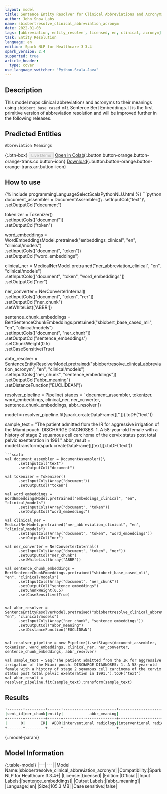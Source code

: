 ```yaml
---
layout: model
title: Sentence Entity Resolver for Clinical Abbreviations and Acronyms (sbiobert_base_cased_mli embeddings)
author: John Snow Labs
name: sbiobertresolve_clinical_abbreviation_acronym
date: 2022-01-03
tags: [abbreviation, entity_resolver, licensed, en, clinical, acronym]
task: Entity Resolution
language: en
edition: Spark NLP for Healthcare 3.3.4
spark_version: 2.4
supported: true
article_header:
  type: cover
use_language_switcher: "Python-Scala-Java"
---
```


## Description

This model maps clinical abbreviations and acronyms to their meanings using `sbiobert_base_cased_mli` Sentence Bert Embeddings. It is the first primitive version of abbreviation resolution and will be improved further in the following releases.

## Predicted Entities

`Abbreviation Meanings`

{:.btn-box}
<button class="button button-orange" disabled>Live Demo</button>
[Open in Colab](https://colab.research.google.com/github/JohnSnowLabs/spark-nlp-workshop/blob/master/tutorials/Certification_Trainings/Healthcare/3.Clinical_Entity_Resolvers.ipynb){:.button.button-orange.button-orange-trans.co.button-icon}
[Download](https://s3.amazonaws.com/auxdata.johnsnowlabs.com/clinical/models/sbiobertresolve_clinical_abbreviation_acronym_en_3.3.4_2.4_1641239524364.zip){:.button.button-orange.button-orange-trans.arr.button-icon}

## How to use



<div class="tabs-box" markdown="1">
{% include programmingLanguageSelectScalaPythonNLU.html %}
```python
document_assembler = DocumentAssembler()\
      .setInputCol("text")\
      .setOutputCol("document")

tokenizer = Tokenizer()\
      .setInputCols(["document"])\
      .setOutputCol("token")

word_embeddings = WordEmbeddingsModel.pretrained("embeddings_clinical", "en", "clinical/models")\
      .setInputCols(["document", "token"])\
      .setOutputCol("word_embeddings")

clinical_ner = MedicalNerModel.pretrained("ner_abbreviation_clinical", "en", "clinical/models") \
      .setInputCols(["document", "token", "word_embeddings"]) \
      .setOutputCol("ner")

ner_converter = NerConverterInternal() \
      .setInputCols(["document", "token", "ner"]) \
      .setOutputCol("ner_chunk")\
      .setWhiteList(['ABBR'])

sentence_chunk_embeddings = BertSentenceChunkEmbeddings.pretrained("sbiobert_base_cased_mli", "en", "clinical/models")\
      .setInputCols(["document", "ner_chunk"])\
      .setOutputCol("sentence_embeddings")\
      .setChunkWeight(0.5)\
      .setCaseSensitive(True)

    
abbr_resolver = SentenceEntityResolverModel.pretrained("sbiobertresolve_clinical_abbreviation_acronym", "en", "clinical/models") \
      .setInputCols(["ner_chunk", "sentence_embeddings"]) \
      .setOutputCol("abbr_meaning")\
      .setDistanceFunction("EUCLIDEAN")\
    

resolver_pipeline = Pipeline(
    stages = [
        document_assembler,
        tokenizer,
        word_embeddings,
        clinical_ner,
        ner_converter,
        sentence_chunk_embeddings,
        abbr_resolver
  ])

model = resolver_pipeline.fit(spark.createDataFrame([['']]).toDF("text"))

sample_text = "The patient admitted from the IR for aggressive irrigation of the Miami pouch. DISCHARGE DIAGNOSES: 1. A 58-year-old female with a history of stage 2 squamous cell carcinoma of the cervix status post total pelvic exenteration in 1991."
abbr_result = model.transform(spark.createDataFrame([[text]]).toDF('text'))
```
```scala
val document_assembler = DocumentAssembler()\
      .setInputCol("text")
      .setOutputCol("document")

val tokenizer = Tokenizer()
      .setInputCols(Array("document"))
      .setOutputCol("token")

val word_embeddings = WordEmbeddingsModel.pretrained("embeddings_clinical", "en", "clinical/models")
      .setInputCols(Array("document", "token"))
      .setOutputCol("word_embeddings")

val clinical_ner = MedicalNerModel.pretrained("ner_abbreviation_clinical", "en", "clinical/models") 
      .setInputCols(Array("document", "token", "word_embeddings")) 
      .setOutputCol("ner")

val ner_converter = NerConverterInternal() 
      .setInputCols(Array("document", "token", "ner")) 
      .setOutputCol("ner_chunk")
      .setWhiteList(Array("ABBR"))

val sentence_chunk_embeddings = BertSentenceChunkEmbeddings.pretrained("sbiobert_base_cased_mli", "en", "clinical/models")
      .setInputCols(Array("document", "ner_chunk"))
      .setOutputCol("sentence_embeddings")
      .setChunkWeight(0.5)
      .setCaseSensitive(True)

    
val abbr_resolver = SentenceEntityResolverModel.pretrained("sbiobertresolve_clinical_abbreviation_acronym", "en", "clinical/models") 
      .setInputCols(Array("ner_chunk", "sentence_embeddings")) 
      .setOutputCol("abbr_meaning")
      .setDistanceFunction("EUCLIDEAN")
    

val resolver_pipeline = new Pipeline().setStages(document_assembler, tokenizer, word_embeddings, clinical_ner, ner_converter, sentence_chunk_embeddings, abbr_resolver)

val sample_text = Seq("The patient admitted from the IR for aggressive irrigation of the Miami pouch. DISCHARGE DIAGNOSES: 1. A 58-year-old female with a history of stage 2 squamous cell carcinoma of the cervix status post total pelvic exenteration in 1991.").toDF('text')
val abbr_result = resolver_pipeline.fit(sample_text).transform(sample_text)
```
</div>

## Results

```bash
+-------+---------+------+------------------------+-------------------------------------------------------------------------+-----------------+---------------------------------+
|sent_id|ner_chunk|entity|            abbr_meaning|                                                            all_k_results|all_k_resolutions|                  all_k_distances|
+-------+---------+------+------------------------+-------------------------------------------------------------------------+-----------------+---------------------------------+
|      0|       IR|  ABBR|interventional radiology|interventional radiology:::immediate-release:::(stage) IA:::intraarterial|IR:::IR:::IA:::IA|0.0156:::0.0945:::0.1046:::0.1111|
+-------+---------+------+------------------------+-------------------------------------------------------------------------+-----------------+---------------------------------+
```

{:.model-param}
## Model Information

{:.table-model}
|---|---|
|Model Name:|sbiobertresolve_clinical_abbreviation_acronym|
|Compatibility:|Spark NLP for Healthcare 3.3.4+|
|License:|Licensed|
|Edition:|Official|
|Input Labels:|[sentence_embeddings]|
|Output Labels:|[abbr_meaning]|
|Language:|en|
|Size:|105.3 MB|
|Case sensitive:|false|